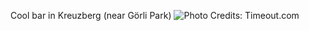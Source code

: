 Cool bar in Kreuzberg (near Görli Park)
 ![Photo Credits: Timeout.com](http://www.timeout.com/berlin/en/bars-and-pubs/bellmans)
